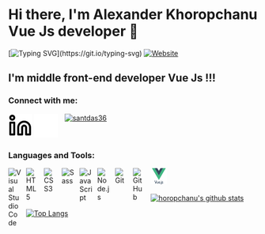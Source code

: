 # Hi there, I'm Alexander Khoropchanu Vue Js developer  👋

[![Typing SVG](https://readme-typing-svg.herokuapp.com?size=24&width=600&lines=Welcome+👋+to+my+gitHub+profile!)](https://git.io/typing-svg)
[![Website](https://img.shields.io/website?label=linkedin&style=for-the-badge&url=https%3A%2F%2Fcodestackr.com)](https://www.linkedin.com/in/alexander-horopchanu-2bb394210/)


## I'm middle front-end developer Vue Js !!!

[//]: # (- 🔭 Check out my VS Code course: [Become A VS Code SuperHero!][course]!)

[//]: # (- 🌱 I’m currently learning everything 🤣)

[//]: # (- 👯 I’m looking to collaborate with other content creators)

[//]: # (- 🥅 2022 Goals: Learn more about web3)

[//]: # (- ⚡ Fun fact: I love to draw and play guitar / drums)

[//]: # (- 😻 Check out the NFT collection I created: )

### Connect with me:

[![website](./img/linkedin-light.svg)](https://www.linkedin.com/in/alexander-horopchanu-2bb394210#gh-light-mode-only)
[![website](./img/linkedin-dark.svg)](https://www.linkedin.com/in/alexander-horopchanu-2bb394210#gh-dark-mode-only)
<a href="https://t.me/sparcoff" target="blank"><img align="top" src="https://cdn4.iconfinder.com/data/icons/socialcones/508/Telegram-512.png" alt="santdas36" height="25" width="25" style="margin-left: 10px" /></a>
### Languages and Tools:

<img align="left" alt="Visual Studio Code" width="26px" src="https://cdn.jsdelivr.net/gh/devicons/devicon/icons/vscode/vscode-original.svg" style="padding-right:10px;" />
<img align="left" alt="HTML5" width="26px" src="https://cdn.jsdelivr.net/gh/devicons/devicon/icons/html5/html5-original.svg" style="padding-right:10px;" />
<img align="left" alt="CSS3" width="26px" src="https://cdn.jsdelivr.net/gh/devicons/devicon/icons/css3/css3-original.svg" style="padding-right:10px;" />
<img align="left" alt="Sass" width="26px" src="https://cdn.jsdelivr.net/gh/devicons/devicon/icons/sass/sass-original.svg" style="padding-right:10px;" />
<img align="left" alt="JavaScript" width="26px" src="https://cdn.jsdelivr.net/gh/devicons/devicon/icons/javascript/javascript-original.svg" style="padding-right:10px;" />
<img align="left" alt="Node.js" width="26px" src="https://cdn.jsdelivr.net/gh/devicons/devicon/icons/nodejs/nodejs-original.svg" style="padding-right:10px;" />
<img align="left" alt="Git" width="26px" src="https://cdn.jsdelivr.net/gh/devicons/devicon/icons/git/git-original.svg" style="padding-right:10px;" />
<a href="https://github.com/Horopchanu" target="_blank"><img align="left" alt="GitHub" width="26px" src="https://user-images.githubusercontent.com/3369400/139447912-e0f43f33-6d9f-45f8-be46-2df5bbc91289.png" style="padding-right:10px;" /></a>
<a href="https://vuejs.org/" target="_blank"> <img src="https://raw.githubusercontent.com/devicons/devicon/master/icons/vuejs/vuejs-original-wordmark.svg" alt="vuejs" width="33"/> </a>


</br>

<a href="https://github.com/horopchanu/github-readme-stats">

<img align="center" src="https://github-readme-stats.anuraghazra1.vercel.app/api?username=horopchanu&count_private=true&show_icons=true&include_all_commits=true&theme=radical"      
alt="horopchanu's github stats" />

[![Top Langs](https://github-readme-stats.vercel.app/api/top-langs/?username=anuraghazra&langs_count=8)](https://github.com/anuraghazra/github-readme-stats)
